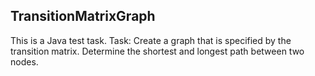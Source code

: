 ## TransitionMatrixGraph

This is a Java test task.
Task:
Create a graph that is specified by the transition matrix.
Determine the shortest and longest path between two nodes.


